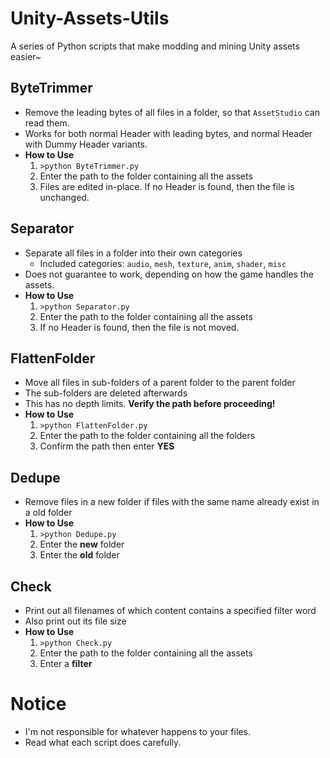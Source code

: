 # Unity-Assets-Utils
A series of Python scripts that make modding and mining Unity assets easier~

## ByteTrimmer
- Remove the leading bytes of all files in a folder, so that `AssetStudio` can read them.
- Works for both normal Header with leading bytes, and normal Header with Dummy Header variants.
- **How to Use**
  1. `>python ByteTrimmer.py`
  2. Enter the path to the folder containing all the assets
  3. Files are edited in-place. If no Header is found, then the file is unchanged.

## Separator
- Separate all files in a folder into their own categories
  - Included categories: `audio`, `mesh`, `texture`, `anim`, `shader`, `misc`
- Does not guarantee to work, depending on how the game handles the assets.
- **How to Use**
  1. `>python Separator.py`
  2. Enter the path to the folder containing all the assets
  3. If no Header is found, then the file is not moved.

## FlattenFolder
- Move all files in sub-folders of a parent folder to the parent folder
- The sub-folders are deleted afterwards
- This has no depth limits. **Verify the path before proceeding!**
- **How to Use**
  1. `>python FlattenFolder.py`
  2. Enter the path to the folder containing all the folders
  3. Confirm the path then enter **YES**

## Dedupe
- Remove files in a new folder if files with the same name already exist in a old folder
- **How to Use**
  1. `>python Dedupe.py`
  2. Enter the **new** folder
  3. Enter the **old** folder

## Check
- Print out all filenames of which content contains a specified filter word
- Also print out its file size
- **How to Use**
  1. `>python Check.py`
  2. Enter the path to the folder containing all the assets
  3. Enter a **filter**

# Notice
- I'm not responsible for whatever happens to your files.
- Read what each script does carefully.